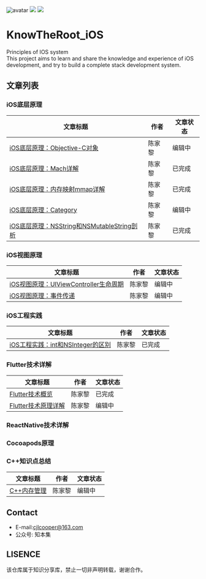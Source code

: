 ![avatar](https://github.com/knowtheroot/KnowTheRoot_iOS/blob/master/Resources/Imgs/Main_Banner.png)
![](https://img.shields.io/badge/stars-100%2B-green.svg)
![](https://img.shields.io/badge/issues-5%20open-orange.svg)
# KnowTheRoot_iOS
Principles of IOS system  
This project aims to learn and share the knowledge and experience of iOS development, and try to build a complete stack development system.

## 文章列表

### iOS底层原理  
| 文章标题 | 作者 | 文章状态 |
| ------ | ------ | ------ |
| [iOS底层原理：Objective-C对象](https://github.com/knowtheroot/KnowTheRoot_iOS/blob/master/iOS%E5%BA%95%E5%B1%82%E5%8E%9F%E7%90%86/iOS%E5%BA%95%E5%B1%82%E5%8E%9F%E7%90%86%EF%BC%9AObjective-C%E5%AF%B9%E8%B1%A1.md)| 陈家黎 | 编辑中 |
| [iOS底层原理：Mach详解](https://github.com/knowtheroot/KnowTheRoot_iOS/blob/master/iOS%E5%BA%95%E5%B1%82%E5%8E%9F%E7%90%86/iOS%E5%BA%95%E5%B1%82%E5%8E%9F%E7%90%86%EF%BC%9AMach%E8%AF%A6%E8%A7%A3.md)| 陈家黎 | 已完成 |
| [iOS底层原理：内存映射mmap详解](https://github.com/knowtheroot/KnowTheRoot_iOS/blob/master/iOS%E5%BA%95%E5%B1%82%E5%8E%9F%E7%90%86/iOS%E5%BA%95%E5%B1%82%E5%8E%9F%E7%90%86%EF%BC%9A%E5%86%85%E5%AD%98%E6%98%A0%E5%B0%84mmap%E8%AF%A6%E8%A7%A3.md) | 陈家黎 | 已完成 |
| [iOS底层原理：Category](https://github.com/knowtheroot/KnowTheRoot_iOS/blob/master/iOS%E5%BA%95%E5%B1%82%E5%8E%9F%E7%90%86/iOS%E5%BA%95%E5%B1%82%E5%8E%9F%E7%90%86%EF%BC%9ACategory.md) | 陈家黎 | 编辑中 |
| [iOS底层原理：NSString和NSMutableString剖析](https://github.com/knowtheroot/KnowTheRoot_iOS/blob/master/iOS%E5%BA%95%E5%B1%82%E5%8E%9F%E7%90%86/iOS%E5%BA%95%E5%B1%82%E5%8E%9F%E7%90%86%EF%BC%9ANSString%E5%92%8CNSMutableString%E5%89%96%E6%9E%90.md) | 陈家黎 | 已完成 |

### iOS视图原理  
| 文章标题 | 作者 | 文章状态 |
| ------ | ------ | ------ |
| [iOS视图原理：UIViewController生命周期](https://github.com/knowtheroot/KnowTheRoot_iOS/blob/master/iOS%E8%A7%86%E5%9B%BE%E5%8E%9F%E7%90%86/iOS%E8%A7%86%E5%9B%BE%E5%8E%9F%E7%90%86%EF%BC%9AUIViewController%E7%94%9F%E5%91%BD%E5%91%A8%E6%9C%9F.md)| 陈家黎 | 编辑中 |
| [iOS视图原理：事件传递](https://github.com/knowtheroot/KnowTheRoot_iOS/blob/master/iOS%E8%A7%86%E5%9B%BE%E5%8E%9F%E7%90%86/iOS%E8%A7%86%E5%9B%BE%E5%8E%9F%E7%90%86%EF%BC%9A%E4%BA%8B%E4%BB%B6%E4%BC%A0%E9%80%92.md) | 陈家黎 | 编辑中 |

### iOS工程实践
| 文章标题 | 作者 | 文章状态 |
| ------ | ------ | ------ |
| [iOS工程实践：int和NSInteger的区别](https://github.com/knowtheroot/KnowTheRoot_iOS/blob/master/iOS%E5%B7%A5%E7%A8%8B%E5%AE%9E%E8%B7%B5/iOS%E5%B7%A5%E7%A8%8B%E5%AE%9E%E8%B7%B5%EF%BC%9Aint%E5%92%8CNSInteger%E7%9A%84%E5%8C%BA%E5%88%AB.md)| 陈家黎 | 已完成 |

### Flutter技术详解
| 文章标题 | 作者 | 文章状态 |
| ------ | ------ | ------ |
| [Flutter技术概览](https://github.com/knowtheroot/KnowTheRoot_iOS/blob/master/Flutter%E6%8A%80%E6%9C%AF%E8%AF%A6%E8%A7%A3/Flutter%E6%8A%80%E6%9C%AF%E8%AF%A6%E8%A7%A3%EF%BC%9AFlutter%E6%8A%80%E6%9C%AF%E6%A6%82%E8%A7%88.md)| 陈家黎 | 已完成 |
| [Flutter技术原理详解](https://github.com/knowtheroot/KnowTheRoot_iOS/blob/master/%E8%B7%A8%E5%B9%B3%E5%8F%B0%E5%8E%9F%E7%90%86%E8%AF%A6%E8%A7%A3/Flutter%E6%8A%80%E6%9C%AF%E5%8E%9F%E7%90%86%E8%AF%A6%E8%A7%A3.md) | 陈家黎 | 编辑中 |

### ReactNative技术详解

### Cocoapods原理

### C++知识点总结
| 文章标题 | 作者 | 文章状态 |
| ------ | ------ | ------ |
| [C++内存管理](https://github.com/knowtheroot/KnowTheRoot_iOS/blob/master/C%2B%2B%E7%9F%A5%E8%AF%86%E6%80%BB%E7%BB%93/C%2B%2B%E7%9F%A5%E8%AF%86%E6%80%BB%E7%BB%93%EF%BC%9AC%2B%2B%E5%86%85%E5%AD%98%E7%AE%A1%E7%90%86.md)| 陈家黎 | 编辑中 |

## Contact
- E-mail:cjlcooper@163.com
- 公众号: 知本集

## LISENCE
该仓库属于知识分享库，禁止一切非声明转载，谢谢合作。
